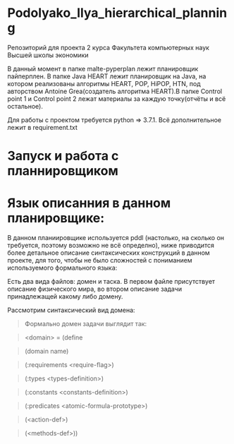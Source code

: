# Podolyako_Ilya_hierarchical_planning

Репозиторий для проекта 2 курса Факультета компьютерных наук Высшей школы экономики

В данный момент в папке malte-pyperplan лежит планировщик пайперплен. В папке Java HEART лежит планировщик на Java, на котором реализованы алгоритмы HEART, POP, HiPOP, HTN, под авторством Antoine Grea(создатель алгоритма HEART).В папке Control point 1 и Control point 2 лежат материалы за каждую точку(отчёты и всё остальное).

Для работы с проектом требуется python => 3.7.1. Всё дополнительное лежит в requirement.txt


# Запуск и работа с планнировщиком


# Язык описанния в данном планировщике:
В данном планиировщике используется pddl (настолько, на сколько он требуется, поэтому возможно не всё определно), ниже приводится более детальное описание синтаксических конструкций в данном проекте, для того, чтобы не было сложностей с пониманием используемого формального языка:

Есть два вида файлов: домен и таска. В первом файле присутствует описание физического мира, во втором описание задачи принадлежащей какому либо домену.

Рассмотрим синтаксический вид домена:

>Формально домен задачи выглядит так:

>\<domain\> = (define

>(domain name)

>(:requirements \<require-flag\>)

>(:types \<types-definition\>)

>(:constants \<constants-definition\>)
  
>(:predicates \<atomic-formula-prototype\>)

>(\<action-def\>)

>(\<methods-def\>))
